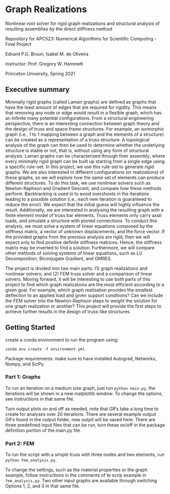 # Graph Realizations

Nonlinear root solver for rigid graph realizations and structural analysis of resulting assemblies by the direct stiffness method

Repository for APC523: Numerical Algorithms for Scientific Computing - Final Project

Edvard P.G. Bruun, Isabel M. de Oliveira

Instructor: Prof. Gregory W. Hammett

Princeton University, Spring 2021

## Executive summary

Minimally rigid graphs (called Laman graphs) are defined as graphs that have the least amount of edges that are required for rigidity. This means that removing any node or edge would result in a flexible graph, which has an infinite many potential configurations. From a structural engineering perspective, there is an interesting connection between graph theory and the design of truss and space frame structures. For example, an isomorphic graph (i.e., 1 to 1 mapping between a graph and the elements of a structure) can be created as a representation of a truss structure. A topological analysis of the graph can then be used to determine whether the underlying structure is stable or not, that is, without using any form of structural analysis. Laman graphs can be characterized through their assembly, where every minimally rigid graph can be built up starting from a single edge using a specific rule-set. In this project, we use this rule-set to generate rigid graphs. We are also interested in different configurations (or realizations) of these graphs, so we will explore how the same set of elements can produce different structures. To do this task, we use nonlinear solvers such as Newton-Raphson and Gradient Descent, and compare how these methods perform. Backtracking is used in to avoid overshoots in the iterations leading to a possible solution (i.e., each new iteration is guaranteed to reduce the error). We expect that the initial guess will highly influence the result. Additionally, we are interested in analysing the resulting graph with a finite element model of truss bar elements. Truss elements only carry axial loads, and simulate a structure with pinned connections. To conduct this analysis, we must solve a system of linear equations composed by the stiffness matrix, a vector of unknown displacements, and the force vector. If the provided graphs from the previous analysis are rigid, then we will expect only to find positive definite stiffness matrices. Hence, the stiffness matrix may be inverted to find a solution. Furthermore, we will compare other methods of solving systems of linear equations, such as LU Decomposition, Biconjugate Gradient, and GMRES.

The project is divided into two main parts: (1) graph realizations and nonlinear solvers; and (2) FEM truss solver and a comparison of linear solvers. Moving forward, it will be interesting to use both parts of this project to find which graph realizations are the most efficient according to a given goal. For example, which graph realization provides the smallest deflection to an applied load and given support conditions? Can we include the FEM solver into the Newton-Raphson steps to weight the solution for one graph realization or another? This project will provide the first steps to achieve further results in the design of truss-like structures.

## Getting Started

create a conda environment to run the program using:

`conda env create -f environment.yml`

Package requirements: make sure to have installed Autograd, Networkx, Numpy, and SciPy.

### Part 1: Graphs
To run an iteration on a medium size graph, just run `python main.py`, the iterations will be shown in a new matplotlib window. To change the options, see instructions in that same file.

Turn output plots on and off as needed, note that GIFs take a long time to create for analyses over 20 iterations. There are several example output GIFs found in the output folder, new outpit will be saved here. There are three predefined input files that can be run, turn these on/off in the package definition portion of the main.py file. 

### Part 2: FEM

To run the script with a simple truss with three nodes and two elements, run `python fem_analysis.py`.

To change the settings, such as the material properties or the graph example, follow instructions in the comments of te scrip example in  `fem_analysis.py`. Two other input graphs are available through switching Options 1, 2, and 3 in that same file.
